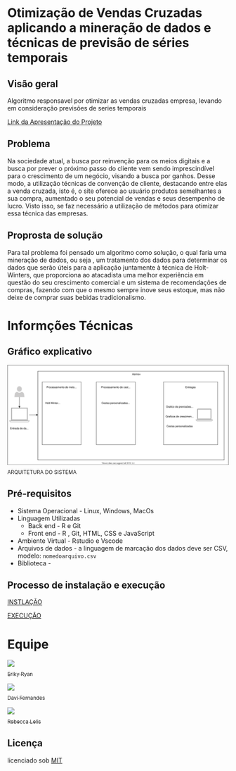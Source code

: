 # Otimização de Vendas Cruzadas aplicando a mineração de dados e técnicas de previsão de séries temporais
## Visão geral
Algoritmo responsavel por otimizar as vendas cruzadas empresa, levando em consideração previsões de series temporais

[Link da Apresentação do Projeto](https://www.canva.com/design/DAEsvLl3HyQ/nICZWxahW2TLoMsMNRuuxw/view?utm_content=DAEsvLl3HyQ&utm_campaign=designshare&utm_medium=link&utm_source=sharebutton)

## Problema
Na sociedade atual, a busca por reinvenção para os meios digitais e a busca por prever o próximo passo do cliente vem sendo imprescindível para o crescimento de um negócio, visando a busca por ganhos. Desse modo, a  utilização técnicas de convenção de cliente, destacando entre elas a venda cruzada, isto é, o site oferece ao usuário produtos semelhantes a sua compra, aumentado o seu potencial de vendas e seus desempenho de lucro. Visto isso, se faz necessário a utilização de métodos para otimizar essa técnica das empresas.

## Proprosta de solução</h2>
Para tal problema foi pensado um algoritmo como solução,  o qual faria uma mineração de dados, ou seja , um tratamento dos dados para determinar os dados que serão úteis para a aplicação juntamente à técnica de Holt-Winters, que proporciona ao atacadista uma melhor experiência em questão do seu crescimento comercial e um sistema de recomendações de compras, fazendo com que o mesmo sempre inove seus estoque, mas não deixe de comprar suas bebidas tradicionalismo.

# Informções Técnicas
## Gráfico explicativo
<img src = "https://github.com/erikyryan/ambev-hackathon/blob/main/tutorial/Arquitetura.svg" width="1000"><br><sub>ARQUITETURA DO SISTEMA</sub>

## Pré-requisitos
* Sistema Operacional - Linux, Windows, MacOs
* Linguagem Utilizadas 
    * Back end - R e Git
    * Front end - R , Git, HTML, CSS e JavaScript
* Ambiente Virtual - Rstudio e Vscode
* Arquivos de dados - a linguagem de marcação dos dados deve ser CSV, modelo: `nomedoarquivo.csv`
* Biblioteca - 

## Processo de instalação e execução
[INSTLAÇÃO](https://github.com/erikyryan/ambev-hackathon/blob/main/tutorial/README.md)

[EXECUÇÃO](https://github.com/erikyryan/ambev-hackathon/blob/main/tutorial/README.md)


# Equipe
 [<img src = "https://avatars.githubusercontent.com/u/62263916?v=4" width="115"><br><sub>Eriky Ryan</sub>](https://github.com/erikyryan) 
 
 [<img src = "https://avatars.githubusercontent.com/u/57471802?v=4" width="115"><br><sub>Davi Fernandes</sub>](https://github.com/Davizex)
 
 [<img src = "https://avatars.githubusercontent.com/u/82542224?v=4" width="115"><br><sub>Rebecca Lelis</sub>](https://github.com/LopesRebecca)



## Licença

licenciado sob [MIT](https://github.com/erikyryan/trabalho-de-poo/blob/main/LICENSE)
